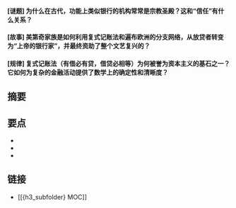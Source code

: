 #### [谜题] 为什么在古代，功能上类似银行的机构常常是宗教圣殿？这和“信任”有什么关系？


#### [故事] 美第奇家族是如何利用复式记账法和遍布欧洲的分支网络，从放贷者转变为“上帝的银行家”，并最终资助了整个文艺复兴的？


#### [规律] 复式记账法（有借必有贷，借贷必相等）为何被誉为资本主义的基石之一？它如何为复杂的金融活动提供了数学上的确定性和清晰度？


## 摘要


## 要点

- 
- 
- 

## 链接

- [[{h3_subfolder} MOC]]
